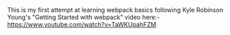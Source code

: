 This is my first attempt at learning webpack basics 
following Kyle Robinson Young's "Getting Started with webpack"
video here:- 
https://www.youtube.com/watch?v=TaWKUpahFZM